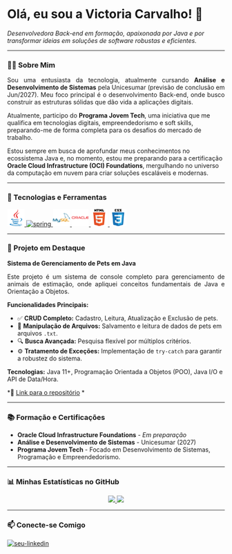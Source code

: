 # Olá, eu sou a Victoria Carvalho! 👋

<p align="left">
  <em>Desenvolvedora Back-end em formação, apaixonada por Java e por transformar ideias em soluções de software robustas e eficientes.</em>
</p>

---

### 👩‍💻 Sobre Mim

<p align="justify">
Sou uma entusiasta da tecnologia, atualmente cursando <strong>Análise e Desenvolvimento de Sistemas</strong> pela Unicesumar (previsão de conclusão em Jun/2027). Meu foco principal é o desenvolvimento Back-end, onde busco construir as estruturas sólidas que dão vida a aplicações digitais.

Atualmente, participo do <strong>Programa Jovem Tech</strong>, uma iniciativa que me qualifica em tecnologias digitais, empreendedorismo e soft skills, preparando-me de forma completa para os desafios do mercado de trabalho.

Estou sempre em busca de aprofundar meus conhecimentos no ecossistema Java e, no momento, estou me preparando para a certificação <strong>Oracle Cloud Infrastructure (OCI) Foundations</strong>, mergulhando no universo da computação em nuvem para criar soluções escaláveis e modernas.
</p>

---

### 🚀 Tecnologias e Ferramentas

<p align="left">
  <a href="https://www.java.com" target="_blank" rel="noreferrer">
    <img src="https://raw.githubusercontent.com/devicons/devicon/master/icons/java/java-original.svg" alt="java" width="40" height="40"/>
  </a>
  <a href="https://spring.io/" target="_blank" rel="noreferrer">
    <img src="https://www.vectorlogo.zone/logos/springio/springio-icon.svg" alt="spring" width="40" height="40"/>
  </a>
  <a href="https://www.mysql.com/" target="_blank" rel="noreferrer">
    <img src="https://raw.githubusercontent.com/devicons/devicon/master/icons/mysql/mysql-original-wordmark.svg" alt="mysql" width="40" height="40"/>
  </a>
   <a href="https://www.oracle.com/cloud/" target="_blank" rel="noreferrer">
    <img src="https://raw.githubusercontent.com/devicons/devicon/master/icons/oracle/oracle-original.svg" alt="oracle" width="40" height="40"/>
  </a>
  <a href="https://www.w3.org/html/" target="_blank" rel="noreferrer">
    <img src="https://raw.githubusercontent.com/devicons/devicon/master/icons/html5/html5-original-wordmark.svg" alt="html5" width="40" height="40"/>
  </a>
  <a href="https://www.w3.org/css/" target="_blank" rel="noreferrer">
    <img src="https://raw.githubusercontent.com/devicons/devicon/master/icons/css3/css3-original-wordmark.svg" alt="css3" width="40" height="40"/>
  </a>
</p>

---

### 🌟 Projeto em Destaque

**Sistema de Gerenciamento de Pets em Java**

<p align="justify">
Este projeto é um sistema de console completo para gerenciamento de animais de estimação, onde apliquei conceitos fundamentais de Java e Orientação a Objetos.
</p>

**Funcionalidades Principais:**
- ✅ **CRUD Completo:** Cadastro, Leitura, Atualização e Exclusão de pets.
- 💾 **Manipulação de Arquivos:** Salvamento e leitura de dados de pets em arquivos `.txt`.
- 🔍 **Busca Avançada:** Pesquisa flexível por múltiplos critérios.
- ⚙️ **Tratamento de Exceções:** Implementação de `try-catch` para garantir a robustez do sistema.

**Tecnologias:** Java 11+, Programação Orientada a Objetos (POO), Java I/O e API de Data/Hora.

*🔗 [Link para o repositório](https://github.com/Victoria-edv/Sistema-de-Cadastros-de-Animais.git) *

---

### 📚 Formação e Certificações

- **Oracle Cloud Infrastructure Foundations** - *Em preparação*
- **Análise e Desenvolvimento de Sistemas** - Unicesumar (2027)
- **Programa Jovem Tech** - Focado em Desenvolvimento de Sistemas, Programação e Empreendedorismo.

---

### 📊 Minhas Estatísticas no GitHub

<p align="center">
  <a href="https://github.com/Victoria-edv">
    <img height="180em" src="https://github-readme-stats.vercel.app/api?username=Victoria-edv&show_icons=true&theme=dracula&include_all_commits=true&count_private=true"/>
    <img height="180em" src="https://github-readme-stats.vercel.app/api/top-langs/?username=Victoria-edv&layout=compact&langs_count=7&theme=dracula"/>
  </a>
</p>

---

### 📫 Conecte-se Comigo

<p align="left">
  <a href="https://www.linkedin.com/in/victoria-carvalho11/" target="_blank" rel="external">
    <img align="center" src="https://raw.githubusercontent.com/rahuldkjain/github-profile-readme-generator/master/src/images/icons/Social/linked-in-alt.svg" alt="seu-linkedin" height="30" width="40" />
  </a>
  </p>
